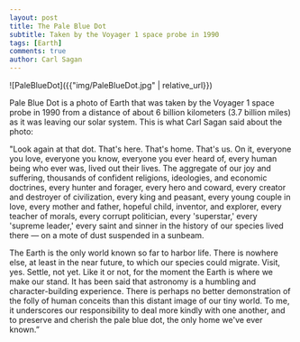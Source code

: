 ```yaml
---
layout: post
title: The Pale Blue Dot
subtitle: Taken by the Voyager 1 space probe in 1990
tags: [Earth]
comments: true
author: Carl Sagan
---
```

![PaleBlueDot]({{"img/PaleBlueDot.jpg" | relative_url}})

Pale Blue Dot is a photo of Earth that was taken by the Voyager 1 space probe in 1990 from a distance of about 6 billion kilometers (3.7 billion miles) as it was leaving our solar system. This is what Carl Sagan said about the photo:

"Look again at that dot. That's here. That's home. That's us. On it, everyone you love, everyone you know, everyone you ever heard of, every human being who ever was, lived out their lives. The aggregate of our joy and suffering, thousands of confident religions, ideologies, and economic doctrines, every hunter and forager, every hero and coward, every creator and destroyer of civilization, every king and peasant, every young couple in love, every mother and father, hopeful child, inventor, and explorer, every teacher of morals, every corrupt politician, every 'superstar,' every 'supreme leader,' every saint and sinner in the history of our species lived there — on a mote of dust suspended in a sunbeam.

The Earth is the only world known so far to harbor life. There is nowhere else, at least in the near future, to which our species could migrate. Visit, yes. Settle, not yet. Like it or not, for the moment the Earth is where we make our stand. It has been said that astronomy is a humbling and character-building experience. There is perhaps no better demonstration of the folly of human conceits than this distant image of our tiny world. To me, it underscores our responsibility to deal more kindly with one another, and to preserve and cherish the pale blue dot, the only home we've ever known.”
